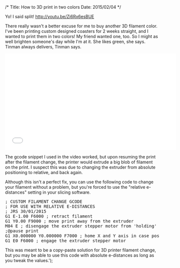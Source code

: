 /*
Title: How to 3D print in two colors
Date: 2015/02/04
*/

Yo! I said split! <a style="color: #167ac6;" href="http://youtu.be/Zi6Rx6esBUE" target="_blank">http://youtu.be/Zi6Rx6esBUE</a>

There really wasn't a better excuse for me to buy another 3D filament color. I've been printing custom designed coasters for 2 weeks straight, and I wanted to print them in two colors! My friend wanted one, too. So I might as well brighten someone's day while I'm at it. She likes green, she says. Tinman always delivers, Tinman says.

<iframe src="//www.youtube.com/embed/Zi6Rx6esBUE?rel=0" width="560" height="315" frameborder="0" allowfullscreen="allowfullscreen"></iframe>

<!--more-->

The gcode snippet I used in the video worked, but upon resuming the print after the filament change, the printer would extrude a big blob of filament on the print. I suspect this was due to changing the extruder from absolute positioning to relative, and back again.

Although this isn't a perfect fix, you can use the following code to change your filament without a problem, but you're forced to use the "relative e-distances" setting in your slicing software.
<pre>; CUSTOM FILAMENT CHANGE GCODE
; FOR USE WITH RELATIVE E-DISTANCES
; JRS 30/01/2015
G1 E-1.00 F6000 ; retract filament
G1 Y0.00 F9000 ; move print away from the extruder
M84 E ; disengage the extruder stepper motor from 'holding' position
;@pause print
G1 X0.000000 Y0.000000 F7000 ; home X and Y axis in case position was bumped out
G1 E0 F6000 ; engage the extruder stepper motor
</pre>
This was meant to be a copy-paste solution for 3D printer filament change, but you may be able to use this code with absolute e-distances as long as you tweak the values.');

